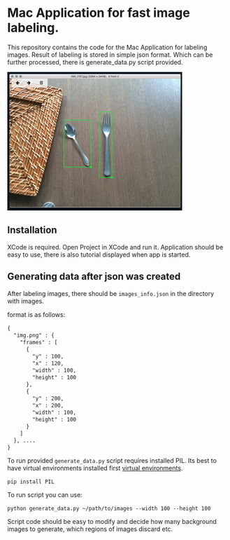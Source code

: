 

# Mac Application for fast image labeling.


This repository contains the code for the Mac Application for labeling images. Result of labeling is stored in simple json format. Which can be further processed, there is generate_data.py script provided.


![Screen From App](screenshot.png)

## Installation

XCode is required. Open Project in XCode and run it. 
Application should be easy to use, there is also tutorial displayed when app is started.




## Generating data after json was created

After labeling images, there should be `images_info.json` in the directory with images.

format is as follows:

```
{
  "img.png" : {
    "frames" : [
      {
        "y" : 100,
        "x" : 120,
        "width" : 100,
        "height" : 100
      },
      {
        "y" : 200,
        "x" : 200,
        "width" : 100,
        "height" : 100
      }
    ]
  }, ....
}
```


To run provided `generate_data.py` script requires installed PIL. Its best to have virtual environments installed first [virtual environments](http://docs.python-guide.org/en/latest/dev/virtualenvs/#virtualenvironments-ref). 
	
    pip install PIL


To run script you can use:

    python generate_data.py ~/path/to/images --width 100 --height 100


Script code should be easy to modify and decide how many background images to generate, which regions of images discard etc.










